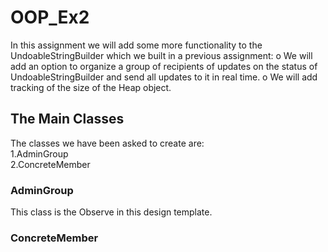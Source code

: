 # OOP_Ex2
In this assignment we will add some more functionality to the UndoableStringBuilder
which we built in a previous assignment:
o We will add an option to organize a group of recipients of updates on the status of
UndoableStringBuilder and send all updates to it in real time.
o We will add tracking of the size of the Heap object.

## The Main Classes

The classes we have been asked to create are:  
1.AdminGroup  
2.ConcreteMember

### AdminGroup

This class is the Observe in this design template.



### ConcreteMember






